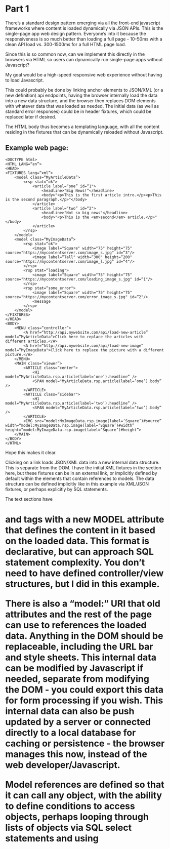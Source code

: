 Part 1
======

There’s a standard design pattern emerging via all the front-end javascript frameworks where content is loaded dynamically via JSON APIs.  This is the single-page app web design pattern. Everyone’s into it because the responsiveness is so much better than loading a full page - 10-50ms with a clean API load vs. 300-1500ms for a full HTML page load.

Since this is so common now, can we implement this directly in the browsers via HTML so users can dynamically run single-page apps without Javascript? 

My goal would be a high-speed responsive web experience without having to load Javascript.

This could probably be done by linking anchor elements to JSON/XML (or a new definition) api endpoints, having the browser internally load the data into a new data structure, and the browser then replaces DOM elements with whatever data that was loaded as needed. The initial data (as well as standard error responses) could be in header fixtures, which could be replaced later if desired.  

The HTML body thus becomes a templating language, with all the content residing in the fixtures that can be dynamically reloaded without Javascript.

Example web page:
----

    <DOCTYPE html>
    <HTML LANG=“en”>
    <HEAD>
    <FIXTURES lang=“xml”>
        <model class=“MyArticleData”>
            <rsp stat=“ok">
                <article label=“one” id=“1">
                    <headline>"Big News!”</headline>
                    <body>"<p>This is the first article intro.</p><p>This is the second paragraph.</p>"</body>
                </article>
                <article label=“two” id=“2">
                    <headline>"Not so big news"</headline>
                    <body>"<p>This is the <em>second</em> article.</p>"</body>
                </article>
            </rsp>
        </model>
        <model class=“MyImageData”>
            <rsp stat=“ok">
                <image label="Square" width="75" height="75" source="https://mycontentserver.com/image_s.jpg" id=“3"/>
                <image label=“Tall" width=“300" height=“200" source="https://mycontentserver.com/image_l.jpg" id=“4"/>
            </rsp>
            <rsp stat=“loading">
                <image label="Square" width="75" height="75" source="https://mycontentserver.com/loading_image_s.jpg" id=“1"/>
            </rsp>
            <rsp stat=“some_error">
                <image label="Square" width="75" height="75" source="https://mycontentserver.com/error_image_s.jpg" id=“2"/>
                <message
            </rsp>
        </model>
    </FIXTURES>
    </HEAD>
    <BODY>
        <MENU class=“controller”>
            <A href=“http://api.mywebsite.com/api/load-new-article” model=“MyArticleData">Click here to replace the articles with different articles.</A>
            <A href=“http://api.mywebsite.com/api/load-new-image” model=“MyImageData">Click here to replace the picture with a different picture.</A>
        </MENU>
        <MAIN class=“viewer”>
            <ARTICLE class=“center">
                <H1 model=“MyArticleData.rsp.article(label=‘one’).headline” />
                <SPAN model="MyArticleData.rsp.article(label=’one’).body” />
            </ARTICLE>
            <ARTICLE class=“sidebar">
                <H1 model=“MyArticleData.rsp.article(label=’two’).headline” />
                <SPAN model=“MyArticleData.rsp.article(label=’two’).body” />
            </ARTICLE>
            <IMG src=“model:MyImageData.rsp.image(label=‘Square’)#source” width=“model:MyImageData.rsp.image(label=‘Square’)#width” height=“model:MyImageData.rsp.image(label=’Square’)#height”>
        </MAIN>
    </BODY>
    </HTML>

Hope this makes it clear.  

Clicking on a link loads JSON/XML data into a new internal data structure.  This is separate from the DOM.   I have the initial XML fixtures in the <HEAD> section here, but these fixtures can be in an external link, or implicitly defined by default within the <BODY> elements that contain references to models.  The data structure can be defined implicitly like in this example via XML/JSON fixtures, or perhaps explicitly by SQL statements.

The text sections have <H1> and <SPAN> tags with a new MODEL attribute that defines the content in it based on the loaded data.  This format is declarative, but can approach SQL statement complexity.  You don’t need to have defined controller/view structures, but I did in this example.

There is also a “model:” URI that old attributes and the rest of the page can use to references the loaded data.  Anything in the DOM should be replaceable, including the URL bar and style sheets.  This internal data can be modified by Javascript if needed, separate from modifying the DOM - you could export this data for form processing if you wish.  This internal data can also be push updated by a server or connected directly to a local database for caching or persistence - the browser manages this now, instead of the web developer/Javascript.

Model references are defined so that it can call any object, with the ability to define conditions to access objects, perhaps looping through lists of objects via SQL select statements and using <TEMPLATE> tags to create new DOM objects.  There should be standard conventions for common error control.  More advanced link URLs could include SQL statements - <A href=“http://...“> becomes <A href="sql:select from *”>.  Conventions would be defined for authentication.  The controller’s own “href” links could also be changed.  A link could update multiple model structures.  

Anyways, what do you think about this?  I think something like this could eliminate a lot of Javascript.  These javascript frameworks are all trying to do this, but none of them do it easily and they’re always being redesigned.  Something should be done to standardize on it at a higher level.  There’s a tremendous speed advantage in this, and we shouldn’t have to program in Javascript for such a common design pattern.  Web pages should be loadable with 60fps speeds and should be as responsive as native apps.


